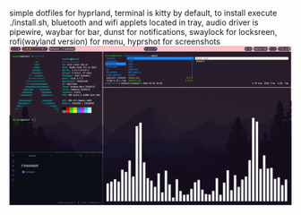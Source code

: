 simple dotfiles for hyprland, terminal is kitty by default, to install execute ./install.sh, bluetooth and wifi applets located in tray, audio driver is pipewire, waybar for bar, dunst for notifications, swaylock for locksreen, rofi(wayland version) for menu, hyprshot for screenshots
![text](image.png)